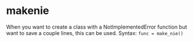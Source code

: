 # makenie

When you want to create a class with a NotImplementedError function but want to save a couple lines, this can be used. Syntax: `func = make_nie()`
